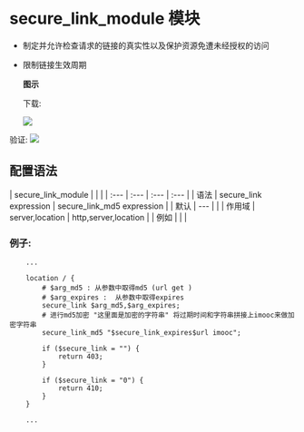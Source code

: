 # secure\_link\_module 模块

* 制定并允许检查请求的链接的真实性以及保护资源免遭未经授权的访问
* 限制链接生效周期

  **图示**

  下载:

  ![](https://github.com/kingofzihua/middleware-architecture-based-on-nginx/tree/2e7a10d6ee4bfe83fce6d75d27b818bc96a69f67/assets/secure_link_module_download.png)

验证: ![](https://github.com/kingofzihua/middleware-architecture-based-on-nginx/tree/2e7a10d6ee4bfe83fce6d75d27b818bc96a69f67/assets/secure_link_module_validate.png)

## 配置语法

| secure\_link\_module |  |  |
| :--- | :--- | :--- | :--- |
| 语法 | secure\_link expression | secure\_link\_md5 expression |
| 默认 | --- |  |
| 作用域 | server,location | http,server,location |
| 例如 |  |  |

### 例子:

```text
    ...

    location / {
        # $arg_md5 : 从参数中取得md5 (url get )
        # $arg_expires :  从参数中取得expires
        secure_link $arg_md5,$arg_expires;
        # 进行md5加密 "这里面是加密的字符串" 将过期时间和字符串拼接上imooc来做加密字符串
        secure_link_md5 "$secure_link_expires$url imooc";

        if ($secure_link = "") {
            return 403;
        }

        if ($secure_link = "0") {
            return 410;
        }
    }

    ...
```

